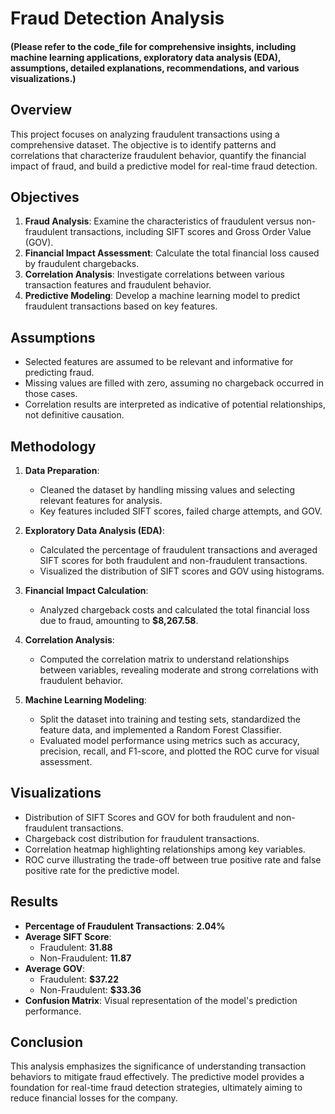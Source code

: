 
# Fraud Detection Analysis
#### (Please refer to the code_file for comprehensive insights, including machine learning applications, exploratory data analysis (EDA), assumptions, detailed explanations, recommendations, and various visualizations.)

## Overview

This project focuses on analyzing fraudulent transactions using a comprehensive dataset. The objective is to identify patterns and correlations that characterize fraudulent behavior, quantify the financial impact of fraud, and build a predictive model for real-time fraud detection. 

## Objectives

1. **Fraud Analysis**: Examine the characteristics of fraudulent versus non-fraudulent transactions, including SIFT scores and Gross Order Value (GOV).
2. **Financial Impact Assessment**: Calculate the total financial loss caused by fraudulent chargebacks.
3. **Correlation Analysis**: Investigate correlations between various transaction features and fraudulent behavior.
4. **Predictive Modeling**: Develop a machine learning model to predict fraudulent transactions based on key features.

## Assumptions

- Selected features are assumed to be relevant and informative for predicting fraud.
- Missing values are filled with zero, assuming no chargeback occurred in those cases.
- Correlation results are interpreted as indicative of potential relationships, not definitive causation.

## Methodology

1. **Data Preparation**:
   - Cleaned the dataset by handling missing values and selecting relevant features for analysis.
   - Key features included SIFT scores, failed charge attempts, and GOV.

2. **Exploratory Data Analysis (EDA)**:
   - Calculated the percentage of fraudulent transactions and averaged SIFT scores for both fraudulent and non-fraudulent transactions.
   - Visualized the distribution of SIFT scores and GOV using histograms.

3. **Financial Impact Calculation**:
   - Analyzed chargeback costs and calculated the total financial loss due to fraud, amounting to **$8,267.58**.

4. **Correlation Analysis**:
   - Computed the correlation matrix to understand relationships between variables, revealing moderate and strong correlations with fraudulent behavior.

5. **Machine Learning Modeling**:
   - Split the dataset into training and testing sets, standardized the feature data, and implemented a Random Forest Classifier.
   - Evaluated model performance using metrics such as accuracy, precision, recall, and F1-score, and plotted the ROC curve for visual assessment.
  
## Visualizations

- Distribution of SIFT Scores and GOV for both fraudulent and non-fraudulent transactions.
- Chargeback cost distribution for fraudulent transactions.
- Correlation heatmap highlighting relationships among key variables.
- ROC curve illustrating the trade-off between true positive rate and false positive rate for the predictive model.

## Results

- **Percentage of Fraudulent Transactions**: **2.04%**
- **Average SIFT Score**:
  - Fraudulent: **31.88**
  - Non-Fraudulent: **11.87**
- **Average GOV**:
  - Fraudulent: **$37.22**
  - Non-Fraudulent: **$33.36**
- **Confusion Matrix**: Visual representation of the model's prediction performance.


## Conclusion

This analysis emphasizes the significance of understanding transaction behaviors to mitigate fraud effectively. The predictive model provides a foundation for real-time fraud detection strategies, ultimately aiming to reduce financial losses for the company.
